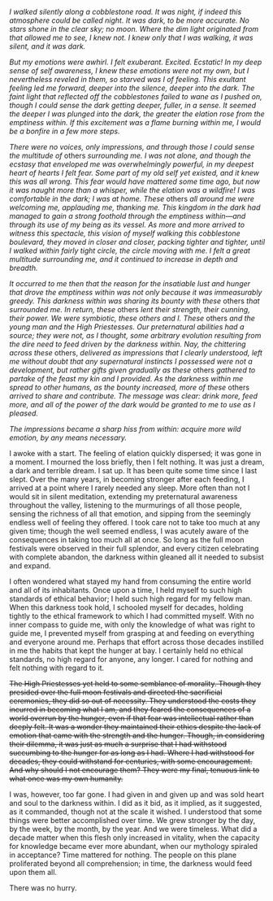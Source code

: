 _I walked silently along a cobblestone road. It was night, if indeed this atmosphere could be called night. It was dark, to be more accurate. No stars shone in the clear sky; no moon. Where the dim light originated from that allowed me to see, I knew not. I knew only that I was walking, it was silent, and it was dark._

_But my emotions were awhirl. I felt exuberant. Excited. Ecstatic! In my deep sense of self awareness, I knew these emotions were not my own, but I nevertheless reveled in them, so starved was I of feeling. This exultant feeling led me forward, deeper into the silence, deeper into the dark. The faint light that reflected off the cobblestones failed to wane as I pushed on, though I could sense the dark getting deeper, fuller, in a sense. It seemed the deeper I was plunged into the dark, the greater the elation rose from the emptiness within. If this excitement was a flame burning within me, I would be a bonfire in a few more steps._

_There were no voices, only impressions, and through those I could sense the multitude of_ others _surrounding me. I was not alone, and though the ecstasy that enveloped me was overwhelmingly powerful, in my deepest heart of hearts I felt fear. Some part of my old self yet existed, and it knew this was all wrong. This fear would have mattered some time ago, but now it was naught more than a whisper, while the elation was a wildfire! I was comfortable in the dark; I was at home. These_ others _all around me were welcoming me, applauding me, thanking me. This kingdom in the dark had managed to gain a strong foothold through the emptiness within—and through its use of my being as its vessel. As more and more arrived to witness this spectacle, this vision of myself walking this cobblestone boulevard, they moved in closer and closer, packing tighter and tighter, until I walked within fairly tight circle, the circle moving with me. I felt a great multitude surrounding me, and it continued to increase in depth and breadth._

_It occurred to me then that the reason for the insatiable lust and hunger that drove the emptiness within was not only because it was immeasurably greedy. This darkness within was sharing its bounty with these_ others _that surrounded me. In return, these_ others _lent their strength, their cunning, their power. We were symbiotic, these others and I. These_ others _and the young man and the High Priestesses. Our preternatural abilities had a source; they were not, as I thought, some arbitrary evolution resulting from the dire need to feed driven by the darkness within. Nay, the chittering across these_ others, _delivered as impressions that I clearly understood, left me without doubt that any supernatural instincts I possessed were not a development, but rather gifts given gradually as these_ others _gathered to partake of the feast my kin and I provided. As the darkness within me spread to other humans, as the bounty increased, more of these_ others _arrived to share and contribute. The message was clear: drink more, feed more, and all of the power of the dark would be granted to me to use as I pleased._

_The impressions became a sharp hiss from within: acquire more wild emotion, by any means necessary._

I awoke with a start. The feeling of elation quickly dispersed; it was gone in a moment. I mourned the loss briefly, then I felt nothing. It was just a dream, a dark and terrible dream. I sat up. It has been quite some time since I last slept. Over the many years, in becoming stronger after each feeding, I arrived at a point where I rarely needed any sleep. More often than not I would sit in silent meditation, extending my preternatural awareness throughout the valley, listening to the murmurings of all those people, sensing the richness of all that emotion, and sipping from the seemingly endless well of feeling they offered. I took care not to take too much at any given time; though the well seemed endless, I was acutely aware of the consequences in taking too much all at once. So long as the full moon festivals were observed in their full splendor, and every citizen celebrating with complete abandon, the darkness within gleaned all it needed to subsist and expand.

I often wondered what stayed my hand from consuming the entire world and all of its inhabitants. Once upon a time, I held myself to such high standards of ethical behavior; I held such high regard for my fellow man. When this darkness took hold, I schooled myself for decades, holding tightly to the ethical framework to which I had committed myself. With no inner compass to guide me, with only the knowledge of what was right to guide me, I prevented myself from grasping at and feeding on everything and everyone around me. Perhaps that effort across those decades instilled in me the habits that kept the hunger at bay. I certainly held no ethical standards, no high regard for anyone, any longer. I cared for nothing and felt nothing with regard to it.

~~The High Priestesses yet held to some semblance of morality. Though they presided over the full moon festivals and directed the sacrificial ceremonies, they did so out of necessity. They understood the costs they incurred in becoming what I am, and they feared the consequences of a world overrun by the hunger, even if that fear was intellectual rather than deeply felt. It was a wonder they maintained their ethics despite the lack of emotion that came with the strength and the hunger. Though, in considering their dilemma, it was just as much a surprise that I had withstood succumbing to the hunger for as long as I had. Where I had withstood for decades, they could withstand for centuries, with some encouragement. And why should I not encourage them? They were my final, tenuous link to what once was my own humanity.~~

I was, however, too far gone. I had given in and given up and was sold heart and soul to the darkness within. I did as it bid, as it implied, as it suggested, as it commanded, though not at the scale it wished. I understood that some things were better accomplished over time. We grew stronger by the day, by the week, by the month, by the year. And we were timeless. What did a decade matter when this flesh only increased in vitality, when the capacity for knowledge became ever more abundant, when our mythology spiraled in acceptance? Time mattered for nothing. The people on this plane proliferated beyond all comprehension; in time, the darkness would feed upon them all.

There was no hurry.